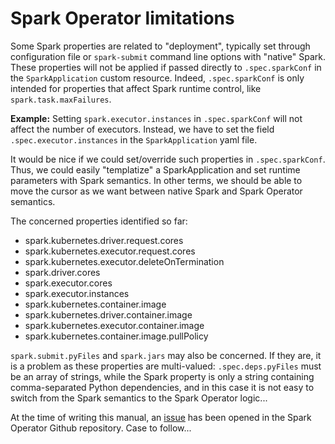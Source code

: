 # Spark Operator limitations

Some Spark properties are related to "deployment", typically set through configuration file or `spark-submit` command line options with "native" Spark. 
These properties will not be applied if passed directly to `.spec.sparkConf` in the `SparkApplication` custom resource. Indeed, `.spec.sparkConf` is only intended for properties that affect Spark runtime control, like `spark.task.maxFailures`.

**Example:**
Setting `spark.executor.instances` in `.spec.sparkConf` will not affect the number of executors. Instead, we have to set the field `.spec.executor.instances` in the `SparkApplication` yaml file.

It would be nice if we could set/override such properties in `.spec.sparkConf`. Thus, we could easily "templatize" a SparkApplication and set runtime parameters with Spark semantics. In other terms, we should be able to move the cursor as we want between native Spark and Spark Operator semantics.

The concerned properties identified so far:

- spark.kubernetes.driver.request.cores
- spark.kubernetes.executor.request.cores
- spark.kubernetes.executor.deleteOnTermination
- spark.driver.cores
- spark.executor.cores
- spark.executor.instances
- spark.kubernetes.container.image
- spark.kubernetes.driver.container.image
- spark.kubernetes.executor.container.image
- spark.kubernetes.container.image.pullPolicy

`spark.submit.pyFiles` and `spark.jars` may also be concerned. If they are, it is a problem as these properties are multi-valued: `.spec.deps.pyFiles` must be an array of strings, while the Spark property is only a string containing comma-separated Python dependencies, and in this case it is not easy to switch from the Spark semantics to the Spark Operator logic...

At the time of writing this manual, an [issue](https://github.com/GoogleCloudPlatform/spark-on-k8s-operator/issues/1109) has been opened in the Spark Operator Github repository. Case to follow...

